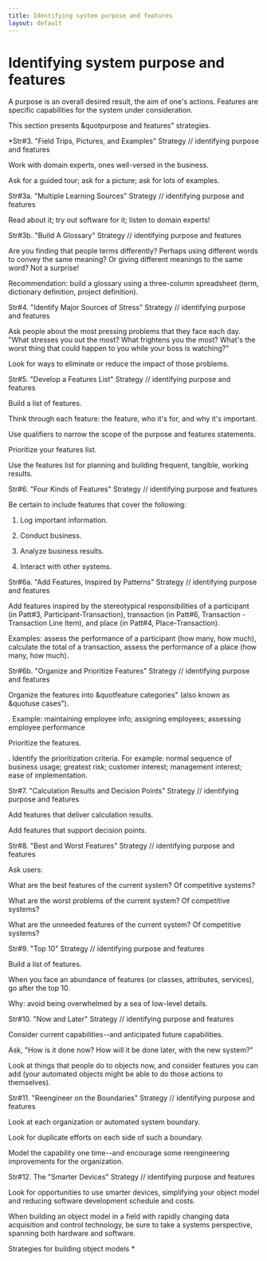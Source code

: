 ```yaml
---
title: Identifying system purpose and features
layout: default
---
```




# Identifying system purpose and features 


A purpose is an overall desired result, the aim of one's actions. Features are
specific capabilities for the system under consideration.

This section presents &amp;quotpurpose and features&quot; strategies.


*Str#3. &quot;Field Trips, Pictures, and Examples&quot; Strategy // identifying
purpose and features 

 Work with domain experts, ones well-versed in the business. 

 Ask for a guided tour; ask for a picture; ask for lots of examples. 

Str#3a. &quot;Multiple Learning Sources&quot; Strategy // identifying purpose and
features 

 Read about it; try out software for it; listen to domain experts! 

Str#3b. &quot;Build A Glossary&quot; Strategy // identifying purpose and features 

 Are you finding that people terms differently? Perhaps using different words to
convey the same meaning? Or giving different meanings to the same word? Not a surprise! 

 Recommendation: build a glossary using a three-column spreadsheet (term, dictionary
definition, project definition). 

Str#4. &quot;Identify Major Sources of Stress&quot; Strategy // identifying purpose
and features 

 Ask people about the most pressing problems that they face each day. &quot;What
stresses you out the most? What frightens you the most? What's the worst thing that could
happen to you while your boss is watching?&quot; 

 Look for ways to eliminate or reduce the impact of those problems. 

Str#5. &quot;Develop a Features List&quot; Strategy // identifying purpose and
features 

 Build a list of features. 

 Think through each feature: the feature, who it's for, and why it's important. 

 Use qualifiers to narrow the scope of the purpose and features statements. 

 Prioritize your features list. 

 Use the features list for planning and building frequent, tangible, working results. 

Str#6. &quot;Four Kinds of Features&quot; Strategy // identifying purpose and
features 

 Be certain to include features that cover the following: 

1. Log important information. 

2. Conduct business. 

3. Analyze business results. 

4. Interact with other systems. 

Str#6a. &quot;Add Features, Inspired by Patterns&quot; Strategy // identifying
purpose and features 

 Add features inspired by the stereotypical responsibilities of a participant (in
Patt#3, Participant-Transaction), transaction (in Patt#6, Transaction - Transaction Line
Item), and place (in Patt#4, Place-Transaction). 

 Examples: assess the performance of a participant (how many, how much), calculate the
total of a transaction, assess the performance of a place (how many, how much). 

Str#6b. &quot;Organize and Prioritize Features&quot; Strategy // identifying purpose
and features 

 Organize the features into &amp;quotfeature categories&quot; (also known as
&amp;quotuse cases&quot;). 

. Example: maintaining employee info; assigning employees; assessing employee
performance 

 Prioritize the features. 

. Identify the prioritization criteria. For example: normal sequence of business usage;
greatest risk; customer interest; management interest; ease of implementation. 

Str#7. &quot;Calculation Results and Decision Points&quot; Strategy // identifying
purpose and features 

 Add features that deliver calculation results. 

 Add features that support decision points. 

Str#8. &quot;Best and Worst Features&quot; Strategy // identifying purpose and
features 

 Ask users: 

 What are the best features of the current system? Of competitive systems? 

 What are the worst problems of the current system? Of competitive systems? 

 What are the unneeded features of the current system? Of competitive systems? 

Str#9. &quot;Top 10&quot; Strategy // identifying purpose and features 

 Build a list of features. 

 When you face an abundance of features (or classes, attributes, services), go after
the top 10. 

 Why: avoid being overwhelmed by a sea of low-level details. 

Str#10. &quot;Now and Later&quot; Strategy // identifying purpose and features 

 Consider current capabilities--and anticipated future capabilities. 

 Ask, &quot;How is it done now? How will it be done later, with the new system?&quot; 

 Look at things that people do to objects now, and consider features you can add (your
automated objects might be able to do those actions to themselves). 

Str#11. &quot;Reengineer on the Boundaries&quot; Strategy // identifying purpose and
features 

 Look at each organization or automated system boundary. 

 Look for duplicate efforts on each side of such a boundary. 

 Model the capability one time--and encourage some reengineering improvements for the
organization. 

Str#12. The &quot;Smarter Devices&quot; Strategy // identifying purpose and features


 Look for opportunities to use smarter devices, simplifying your object model and
reducing software development schedule and costs. 

 When building an object model in a field with rapidly changing data acquisition and
control technology, be sure to take a systems perspective, spanning both hardware and
software. 

Strategies for building object models
*
